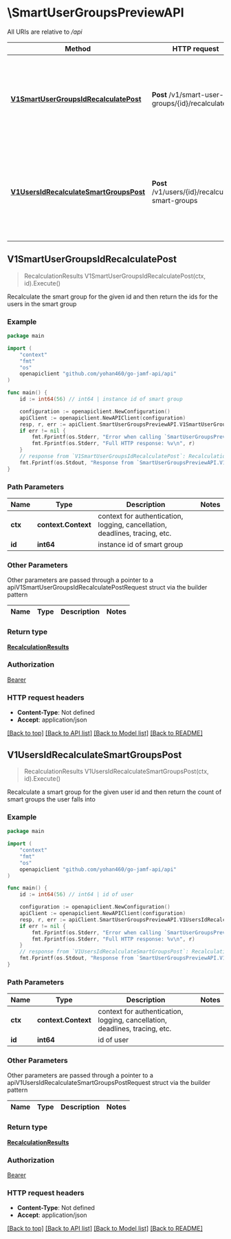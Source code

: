 # \SmartUserGroupsPreviewAPI

All URIs are relative to */api*

Method | HTTP request | Description
------------- | ------------- | -------------
[**V1SmartUserGroupsIdRecalculatePost**](SmartUserGroupsPreviewAPI.md#V1SmartUserGroupsIdRecalculatePost) | **Post** /v1/smart-user-groups/{id}/recalculate | Recalculate the smart group for the given id and then return the ids for the users in the smart group 
[**V1UsersIdRecalculateSmartGroupsPost**](SmartUserGroupsPreviewAPI.md#V1UsersIdRecalculateSmartGroupsPost) | **Post** /v1/users/{id}/recalculate-smart-groups | Recalculate a smart group for the given user id and then return the count of smart groups the user falls into 



## V1SmartUserGroupsIdRecalculatePost

> RecalculationResults V1SmartUserGroupsIdRecalculatePost(ctx, id).Execute()

Recalculate the smart group for the given id and then return the ids for the users in the smart group 



### Example

```go
package main

import (
	"context"
	"fmt"
	"os"
	openapiclient "github.com/yohan460/go-jamf-api/api"
)

func main() {
	id := int64(56) // int64 | instance id of smart group

	configuration := openapiclient.NewConfiguration()
	apiClient := openapiclient.NewAPIClient(configuration)
	resp, r, err := apiClient.SmartUserGroupsPreviewAPI.V1SmartUserGroupsIdRecalculatePost(context.Background(), id).Execute()
	if err != nil {
		fmt.Fprintf(os.Stderr, "Error when calling `SmartUserGroupsPreviewAPI.V1SmartUserGroupsIdRecalculatePost``: %v\n", err)
		fmt.Fprintf(os.Stderr, "Full HTTP response: %v\n", r)
	}
	// response from `V1SmartUserGroupsIdRecalculatePost`: RecalculationResults
	fmt.Fprintf(os.Stdout, "Response from `SmartUserGroupsPreviewAPI.V1SmartUserGroupsIdRecalculatePost`: %v\n", resp)
}
```

### Path Parameters


Name | Type | Description  | Notes
------------- | ------------- | ------------- | -------------
**ctx** | **context.Context** | context for authentication, logging, cancellation, deadlines, tracing, etc.
**id** | **int64** | instance id of smart group | 

### Other Parameters

Other parameters are passed through a pointer to a apiV1SmartUserGroupsIdRecalculatePostRequest struct via the builder pattern


Name | Type | Description  | Notes
------------- | ------------- | ------------- | -------------


### Return type

[**RecalculationResults**](RecalculationResults.md)

### Authorization

[Bearer](../README.md#Bearer)

### HTTP request headers

- **Content-Type**: Not defined
- **Accept**: application/json

[[Back to top]](#) [[Back to API list]](../README.md#documentation-for-api-endpoints)
[[Back to Model list]](../README.md#documentation-for-models)
[[Back to README]](../README.md)


## V1UsersIdRecalculateSmartGroupsPost

> RecalculationResults V1UsersIdRecalculateSmartGroupsPost(ctx, id).Execute()

Recalculate a smart group for the given user id and then return the count of smart groups the user falls into 



### Example

```go
package main

import (
	"context"
	"fmt"
	"os"
	openapiclient "github.com/yohan460/go-jamf-api/api"
)

func main() {
	id := int64(56) // int64 | id of user

	configuration := openapiclient.NewConfiguration()
	apiClient := openapiclient.NewAPIClient(configuration)
	resp, r, err := apiClient.SmartUserGroupsPreviewAPI.V1UsersIdRecalculateSmartGroupsPost(context.Background(), id).Execute()
	if err != nil {
		fmt.Fprintf(os.Stderr, "Error when calling `SmartUserGroupsPreviewAPI.V1UsersIdRecalculateSmartGroupsPost``: %v\n", err)
		fmt.Fprintf(os.Stderr, "Full HTTP response: %v\n", r)
	}
	// response from `V1UsersIdRecalculateSmartGroupsPost`: RecalculationResults
	fmt.Fprintf(os.Stdout, "Response from `SmartUserGroupsPreviewAPI.V1UsersIdRecalculateSmartGroupsPost`: %v\n", resp)
}
```

### Path Parameters


Name | Type | Description  | Notes
------------- | ------------- | ------------- | -------------
**ctx** | **context.Context** | context for authentication, logging, cancellation, deadlines, tracing, etc.
**id** | **int64** | id of user | 

### Other Parameters

Other parameters are passed through a pointer to a apiV1UsersIdRecalculateSmartGroupsPostRequest struct via the builder pattern


Name | Type | Description  | Notes
------------- | ------------- | ------------- | -------------


### Return type

[**RecalculationResults**](RecalculationResults.md)

### Authorization

[Bearer](../README.md#Bearer)

### HTTP request headers

- **Content-Type**: Not defined
- **Accept**: application/json

[[Back to top]](#) [[Back to API list]](../README.md#documentation-for-api-endpoints)
[[Back to Model list]](../README.md#documentation-for-models)
[[Back to README]](../README.md)

